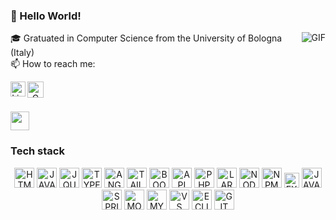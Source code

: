 ### 👋 Hello World!
<img align="right" alt="GIF" src="https://i.pinimg.com/originals/e4/26/70/e426702edf874b181aced1e2fa5c6cde.gif" />

🎓 Gratuated in Computer Science from the University of Bologna (Italy)<br>
📫 How to reach me:<br>
<p align="center">
<a href="https://in.linkedin.com/in/vvbota">
  <img align="left" alt="Linkedin" width="24px" src="https://github.com/TheDudeThatCode/TheDudeThatCode/blob/master/Assets/Linkedin.svg" />
</a>
<a href="mailto:magovins@gmail.com">
  <img align="left" alt="Gmail" width="26px" src="https://github.com/TheDudeThatCode/TheDudeThatCode/blob/master/Assets/Gmail.svg" />
</a>
</p>
<br><br>

<img src="https://media.giphy.com/media/WUlplcMpOCEmTGBtBW/giphy.gif" width="30"><h3>Tech stack</h3>

<p align="center">
 <img height="32px" src="https://cdn.svgporn.com/logos/html-5.svg" title="HTML 5">
 <img height="32px" src="https://cdn.svgporn.com/logos/javascript.svg" title="JAVASCRIPT">
 <img height="32px" src="https://cdn.svgporn.com/logos/jquery.svg" title="JQUERY">
 <img height="32px" src="https://cdn.svgporn.com/logos/typescript-icon.svg" title="TYPESCRIPT">
 <img height="32px" src="https://cdn.svgporn.com/logos/angular-icon.svg" title="ANGULAR">
 <img height="32px" src="https://cdn.svgporn.com/logos/tailwindcss-icon.svg" title="TAILWIND CSS">
 <img height="32px" src="https://cdn.svgporn.com/logos/bootstrap.svg" title="BOOTSTRAP">
  
 <img height="32px" src="https://cdn.svgporn.com/logos/rest.svg" title="API REST">
 
 <img height="32px" src="https://cdn.svgporn.com/logos/php.svg" title="PHP">
 <img height="32px" src="https://cdn.svgporn.com/logos/laravel.svg" title="LARAVEL">
 
 <img height="32px" src="https://cdn.svgporn.com/logos/nodejs.svg" title="NODE JS">
 <img height="32px" src="https://cdn.svgporn.com/logos/npm.svg" title="NPM">
 <img height="24px" src="https://cdn.svgporn.com/logos/express.svg" title="EXPRESS">
 
 <img height="32px" src="https://cdn.svgporn.com/logos/java.svg" title="JAVA">
 <img height="32px" src="https://cdn.svgporn.com/logos/spring.svg" title="SPRING Framework">
 
 <img height="32px" src="https://cdn.svgporn.com/logos/mongodb.svg" title="MONGO DB">
 <img height="32px" src="https://cdn.svgporn.com/logos/mysql.svg" title="MYSQL">
 
 <img height="32px" src="https://cdn.svgporn.com/logos/visual-studio-code.svg" title="VS CODE">
 <img height="32px" src="https://cdn.svgporn.com/logos/eclipse.svg" title="ECLIPSE">
 <img height="32px" src="https://cdn.svgporn.com/logos/git-icon.svg" title="GIT">

</p>
